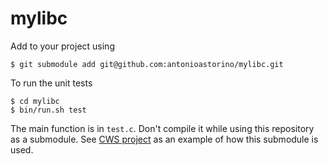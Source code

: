 # mylibc

Add to your project using

```
$ git submodule add git@github.com:antonioastorino/mylibc.git
```

To run the unit tests
```
$ cd mylibc
$ bin/run.sh test
```

The main function is in `test.c`. Don't compile it while using this repository as a submodule. See [CWS project](https://github.com/antonioastorino/CWS) as an example of how this submodule is used.
